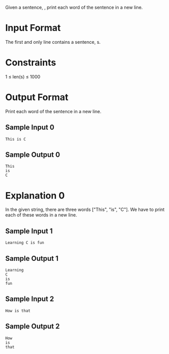 Given a sentence, , print each word of the sentence in a new line.

# **Input Format**

The first and only line contains a sentence, s.

# **Constraints**
1 ≤ len(s) ≤ 1000 

# **Output Format**

Print each word of the sentence in a new line.

## **Sample Input 0**
```
This is C 
```
## **Sample Output 0**
```
This
is
C
```
# **Explanation 0**

In the given string, there are three words ["This", "is", "C"]. We have to print each of these words in a new line.

## **Sample Input 1**
```
Learning C is fun
```
## **Sample Output 1**
```
Learning
C
is
fun
```
## **Sample Input 2**
```
How is that
```
## **Sample Output 2**
```
How
is
that
```